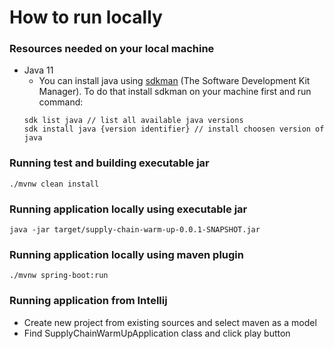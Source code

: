 
# How to run locally

### Resources needed on your local machine
* Java 11 
  * You can install java using [sdkman](https://sdkman.io/) (The Software Development Kit Manager). To do that install sdkman on your machine first and run command: 
  ```
  sdk list java // list all available java versions
  sdk install java {version identifier} // install choosen version of java 
  ```
### Running test and building executable jar

  ```
  ./mvnw clean install  
  ```

### Running application locally using executable jar

  ```
  java -jar target/supply-chain-warm-up-0.0.1-SNAPSHOT.jar
  ```

### Running application locally using maven plugin

  ```
  ./mvnw spring-boot:run 
  ```

### Running application from Intellij
* Create new project from existing sources and select maven as a model
* Find SupplyChainWarmUpApplication class and click play button
